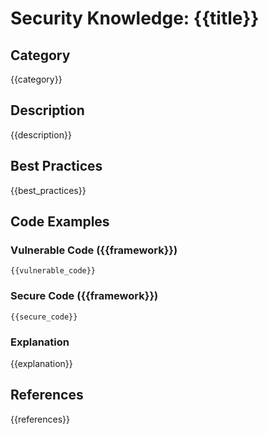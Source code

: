 # Security Knowledge: {{title}}

## Category
{{category}}

## Description
{{description}}

## Best Practices
{{best_practices}}

## Code Examples

### Vulnerable Code ({{framework}})
```{{language}}
{{vulnerable_code}}
```

### Secure Code ({{framework}})
```{{language}}
{{secure_code}}
```

### Explanation
{{explanation}}

## References
{{references}}
